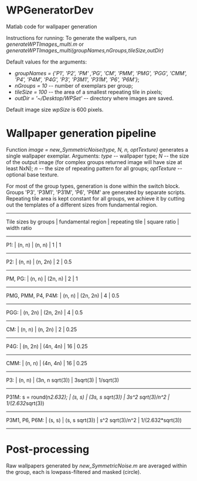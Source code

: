 # WPGeneratorDev
Matlab code for wallpaper generation

Instructions for running:
To generate the wallpers, run *generateWPTImages_multi.m* or *generateWPTImages_multi(groupNames,nGroups,tileSize,outDir)*

Default values for the arguments:

* *groupNames = {'P1', 'P2', 'PM' ,'PG', 'CM', 'PMM', 'PMG', 'PGG', 'CMM', 'P4', 'P4M', 'P4G', 'P3', 'P3M1', 'P31M', 'P6', 'P6M'}*;    
* *nGroups = 10* -- number of exemplars per group;    
* *tileSize = 100* -- the area of a smallest repeating tile in pixels;    
* *outDir = '~/Desktop/WPSet'* -- directory where images are saved.     

Default image size *wpSize* is 600 pixels.

# Wallpaper generation pipeline

Function *image = new_SymmetricNoise(type, N, n, optTexture)* generates a single wallpaper exemplar. 
Arguments: 
*type* -- wallpaper type;
*N* -- the size of the output image (for complex groups returned image will have size at least NxN);
*n* -- the size of repeating pattern for all groups;
*optTexture* -- optional base texture.

For most of the group types, generation is done within the switch block. Groups 'P3', 'P3M1', 'P31M', 'P6', 'P6M' are generated by separate scripts.
Repeating tile area is kept constant for all groups, we achieve it by cutting out the templates of a different sizes from fundamental region.  
__________________________ ____________________ _______________________ ____________________ _____________  

Tile sizes by groups      | fundamental region |  repeating tile       |  square ratio      | width ratio  
__________________________ ____________________ _______________________ ____________________ _____________  
P1:                       |       (n, n)       |      (n, n)           |   1                |  1  
__________________________ ____________________ _______________________ ____________________ _____________  

P2:                       |       (n, n)       |      (n, 2n)          |   2                |  0.5  
__________________________ ____________________ _______________________ ____________________ _____________  

PM, PG:                   |       (n, n)       |      (2n, n)          |   2                |  1  
__________________________ ____________________ _______________________ ____________________ _____________  

PMG, PMM, P4, P4M:        |       (n, n)       |      (2n, 2n)         |   4                |  0.5  
__________________________ ____________________ _______________________ ____________________ _____________  

PGG:                      |       (n, 2n)      |      (2n, 2n)         |   4                |  0.5  
__________________________ ____________________ _______________________ ____________________ _____________  

CM:                       |       (n, n)       |      (n, 2n)          |   2                |  0.25  
__________________________ ____________________ _______________________ ____________________ _____________  

P4G:                      |       (n, 2n)      |      (4n, 4n)         |   16               |  0.25  
__________________________ ____________________ _______________________ ____________________ _____________  

CMM:                      |       (n, n)       |      (4n, 4n)         |   16               |  0.25  
__________________________ ____________________ _______________________ ____________________ _____________  

P3:                       |       (n, n)       |      (3n, n sqrt(3))  |   3sqrt(3)         |  1/sqrt(3)  
__________________________ ____________________ _______________________ ____________________ _____________  

P31M: s = round(n*2.632); |    (s, s)          |      (3s, s sqrt(3))  |   3s^2 sqrt(3)/n^2 |  1/(2.632*sqrt(3))  
__________________________ ____________________ _______________________ ____________________ _____________  

P3M1, P6, P6M:            |    (s, s)          |      (s, s sqrt(3))   |   s^2 sqrt(3)/n^2  |  1/(2.632*sqrt(3))   
__________________________ ____________________ _______________________ ____________________ _____________  

# Post-processing

Raw wallpapers generated by *new_SymmetricNoise.m* are averaged within the group, each is lowpass-filtered and masked (circle).

